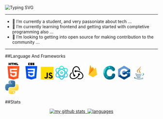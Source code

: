 ![Typing SVG](https://readme-typing-svg.herokuapp.com?size=40&duration=2500&vCenter=true&width=1000&height=100&lines=Hello👋+I'm+Vasu;Hello+I'm+Frontend+Web+Developer;)
<!-- ![Banner](/bannergif.gif) -->

<hr>

- 🔭 I’m currently a student, and very passoniate about tech ...
- 🌱 I’m currently learning frontend and getting started with comptetive programming also ...
- 👯 I’m looking to getting into open source for making contribution to the community ...

<hr>
<!-- 
<h2>Connect With Me</h2>
<a href = "https://twitter.com/vasucp1207"><img src = "https://github.com/vasucp1207/vasucp1207/blob/main/twitter.png" width = 31px></a> -->

##Language And Frameworks

<a href = "#"><img src = "/assets/html-5.png" width = 55px></a>
<a href = "#"><img src = "/assets/css-3.png" width = 55px></a>
<a href = "#"><img src = "/assets/js.png" width = 42px></a>
<a href = "#"><img src = "/assets/physics.png" width = 45px></a>
<a href = "#"><img src = "/assets/redux.png" width = 45px></a>
<a href = "#"><img src = "/assets/firebase.png" width = 55px></a>
<a href = "#"><img src = "/assets/c.png" width = 45px></a>
<a href = "#"><img src = "/assets/c-.png" width = 45px></a>
<a href = "#"><img src = "/assets/java.png" width = 45px></a>
<a href = "#"><img src = "/assets/python.png" width = 45px></a>

##Stats
  
  <a align="center" href="https://sansyrox.github.io">
<p align="center">
<img src="https://github-readme-stats.vercel.app/api?username=sansyrox&show_icons=true&theme=tokyonight" alt="my github stats" width="420"/>&nbsp;
    <img src="https://github-readme-stats.vercel.app/api/top-langs/?username=sansyrox&layout=compact&theme=tokyonight" alt="languages" height="165">
</p>
</a>
